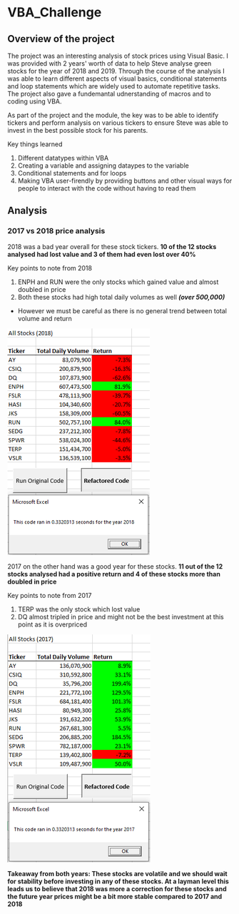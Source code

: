 # VBA_Challenge
## Overview of the project
The project was an interesting analysis of stock prices using Visual Basic. I was provided with 2 years' worth of data to help Steve analyse green stocks for the year of 2018 and 2019. Through the course of the analysis I was able to learn different aspects of visual basics, conditional statements and loop statements which are widely used to automate repetitive tasks. The project also gave a fundemantal udnerstanding of macros and to coding using VBA.  

As part of the project and the module, the key was to be able to identify tickers and perform analysis on various tickers to ensure Steve was able to invest in the best possible stock for his parents.  

Key things learned
1. Different datatypes within VBA
2. Creating a variable and assigning dataypes to the variable
3. Conditional statements and for loops
4. Making VBA user-firendly by providing buttons and other visual ways for people to interact with the code without having to read them

## Analysis
### 2017 vs 2018 price analysis
2018 was a bad year overall for these stock tickers. **10 of the 12 stocks analysed had lost value and 3 of them had even lost over 40%**

Key points to note from 2018
1. ENPH and RUN were the only stocks which gained value and almost doubled in price
2. Both these stocks had high total daily volumes as well **_(over 500,000)_**
- However we must be careful as there is no general trend between total volume and return  

![2018 analysis](VBA_Challenge_2018.png)

2017 on the other hand was a good year for these stocks. **11 out of the 12 stocks analysed had a positive return and 4 of these stocks more than doubled in price**

Key points to note from 2017
1. TERP was the only stock which lost value
2. DQ almost tripled in price and might not be the best investment at this point as it is overpriced  

![2017 analysis](VBA_Challenge_2017.png)


**Takeaway from both years: These stocks are volatile and we should wait for stability before investing in any of these stocks. At a layman level this leads us to believe that 2018 was more a correction for these stocks and the future year prices might be a bit more stable compared to 2017 and 2018**



